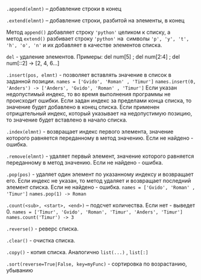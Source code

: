 `.append(elmnt)` – добавление строки в конец

`.extend(elmnt)` – добавление строки, разбитой на элементы, в конец   

Метод `append()` добавляет строку `'python'` целиком к списку, а метод `extend()` разбивает строку `'python'` на  символы `'p', 'y', 't', 'h', 'o', 'n'` и их добавляет в качестве элементов списка.

`del` - удаление элементов. Примеры: del num[5] ; del num[2:4] ; del num[::2] -> [2, 4, 6...]

`.insert(pos, elmnt)` - позволяет вставлять значение в список в заданной позиции.
`names = ['Gvido', 'Roman' , 'Timur']`
`names.insert(0, 'Anders') -> ['Anders', 'Gvido', 'Roman' , 'Timur']`
Если указан недопустимый индекс, то во время выполнения программы не происходит ошибки. Если задан индекс за пределами конца списка, то значение будет добавлено в конец списка. Если применен отрицательный индекс, который указывает на недопустимую позицию, то значение будет вставлено в начало списка.

`.index(elmnt)` - возвращает индекс первого элемента, значение которого равняется переданному в метод значению. Если не найдено - ошибка.

`.remove(elmnt)` - удаляет первый элемент, значение которого равняется переданному в метод значению. Если не найдено - ошибка.

`.pop(pos)` - удаляет один элемент по указанному индексу и возвращает его. Если индекс не указан, то метод удаляет и возвращает последний элемент списка. Если не найдено - ошибка.
`names = ['Gvido', 'Roman' , 'Timur']`
`names.pop(1) -> Roman`

`.count(<sub>, <start>, <end>)` – подсчет количества. Если нет - выведет 0. 
`names = ['Timur', 'Gvido', 'Roman', 'Timur', 'Anders', 'Timur']`
`names.count('Timur') -> 3`

`.reverse()` - рeверс списка.

`.clear()` - очистка списка.

`.copy()` - копия списка. Аналогично `list(...)` , `list[:]`

`.sort(reverse=True|False, key=myFunc)` - сортировка по возрастанию, убыванию